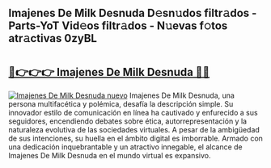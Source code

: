 ## Imajenes De Milk Desnuda D𝚎sn𝚞dos filtr𝚊dos - Parts-YoT Vid𝚎os filtr𝚊dos - N𝚞evas f𝚘tos atr𝚊ctivas 0zyBL

# <h2><a href="http://mbap3z.tromn.icu/?c=Imajenes+De+Milk+Desnuda">🔗👉👉👉 Imajenes De Milk Desnuda 🔗🔗</a></h2>

[![Imajenes De Milk Desnuda nuevo](https://i.imgur.com/pEAQMta.gif)](http://mbap3z.tromn.icu/?c=Imajenes+De+Milk+Desnuda)
Imajenes De Milk Desnuda, una persona multifacética y polémica, desafía la descripción simple. Su innovador estilo de comunicación en línea ha cautivado y enfurecido a sus seguidores, encendiendo debates sobre ética, autorrepresentación y la naturaleza evolutiva de las sociedades virtuales. A pesar de la ambigüedad de sus intenciones, su huella en el ámbito digital es imborrable. Armado con una dedicación inquebrantable y un atractivo innegable, el alcance de Imajenes De Milk Desnuda en el mundo virtual es expansivo.
